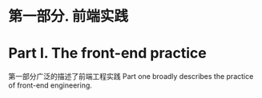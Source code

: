 # 第一部分. 前端实践
# Part I. The front-end practice

 第一部分广泛的描述了前端工程实践
Part one broadly describes the practice of front-end engineering.



